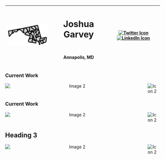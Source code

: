 <div align="center" width="full">

| **<img src="/images/md.svg" alt="Profile Image" width="200">** | <h1> Joshua Garvey</h1> <br> <p>Annapolis, MD</p> | [![Twitter Icon](https://img.shields.io/badge/-Twitter-1DA1F2?style=flat-square&logo=twitter&logoColor=white)](https://twitter.com/joshuagarvey) [![LinkedIn Icon](https://img.shields.io/badge/-LinkedIn-0077B5?style=flat-square&logo=linkedin&logoColor=white)](https://linkedin.com/in/joshuagarvey) |
| -------------------------------------------------------------- | ------------------------------------------------- | -------------------------------------------------------------------------------------------------------------------------------------------------------------------------------------------------------------------------------------------------------------------------------------------------------- |

</div>

### Current Work

<div align="left">
  <div style="display: flex; align-items: left; justify-content: between; text-align: center;">
    <img src="https://i.imgur.com/Rt3bkK6.png" alt="Image 2" width="90%" style="margin-right: 10px;"> <!-- Adjust the width and margin as needed -->
    <img src="https://i.imgur.com/J6LeoUb.png" alt="Icon 2" width="6%"> <!-- Adjust the width as needed -->
  </div>
</div>

### Current Work

<div align="left">
  <div style="display: flex; align-items: left; justify-content: between; text-align: center;">
    <img src="https://i.imgur.com/Rt3bkK6.png" alt="Image 2" width="90%" style="margin-right: 10px;"> <!-- Adjust the width and margin as needed -->
    <img src="https://i.imgur.com/J6LeoUb.png" alt="Icon 2" width="6%"> <!-- Adjust the width as needed -->
  </div>
</div>



## Heading 3

<div align="left">
  <div style="display: flex; align-items: left; justify-content: between; text-align: center;">
    <img src="https://i.imgur.com/Rt3bkK6.png" alt="Image 2" width="90%" style="margin-right: 10px;"> <!-- Adjust the width and margin as needed -->
    <img src="https://i.imgur.com/J6LeoUb.png" alt="Icon 2" width="6%"> <!-- Adjust the width as needed -->
  </div>
</div>
